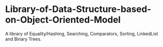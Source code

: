 # Library-of-Data-Structure-based-on-Object-Oriented-Model
 A library of Equality/Hashing, Searching, Comparators, Sorting, LinkedList and Binary Trees. 
